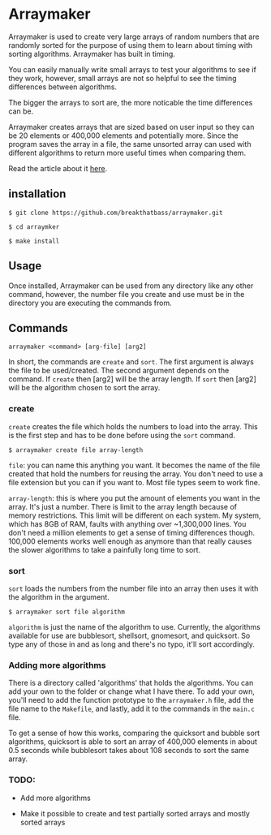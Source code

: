 # Arraymaker

Arraymaker is used to create very large arrays of random numbers that are randomly sorted for the purpose of using them to learn about timing with sorting algorithms. Arraymaker has built in timing.

You can easily manually write small arrays to test your algorithms to see if they work, however, small arrays are not so helpful to see the timing differences between algorithms.

The bigger the arrays to sort are, the more noticable the time differences can be.

Arraymaker creates arrays that are sized based on user input so they can be 20 elements or 400,000 elements and potentially more. Since the program saves the array in a file, the same unsorted array can used with different algorithms to return more useful times when comparing them.

Read the article about it [here](https://breakthatbass.github.io/portfolio2020/blog/arraymaker.html).

## installation
```
$ git clone https://github.com/breakthatbass/arraymaker.git

$ cd arraymker

$ make install
```

## Usage

Once installed, Arraymaker can be used from any directory like any other command, however, the number file you create and use must be in the directory you are executing the commands from. 

## Commands

```
arraymaker <command> [arg-file] [arg2]
```

In short, the commands are ```create``` and ```sort```. The first argument is always the file to be used/created. The second argument depends on the command. If ```create``` then [arg2] will be the array length. If ```sort``` then [arg2] will be the algorithm chosen to sort the array.

### create

```create``` creates the file which holds the numbers to load into the array. This is the first step and has to be done before using the ```sort``` command.

```
$ arraymaker create file array-length
```

```file```: you can name this anything you want. It becomes the name of the file created that hold the numbers for reusing the array. You don't need to use a file extension but you can if you want to. Most file types seem to work fine.

```array-length```: this is where you put the amount of elements you want in the array. It's just a number. There is limit to the array length because of memory restrictions. This limit will be different on each system. My system, which has 8GB of RAM, faults with anything over ~1,300,000 lines. You don't need a million elements to get a sense of timing differences though. 100,000 elements works well enough as anymore than that really causes the slower algorithms to take a painfully long time to sort. 

### sort

```sort``` loads the numbers from the number file into an array then uses it with the algorithm in the argument.

```
$ arraymaker sort file algorithm
```
```algorithm``` is just the name of the algorithm to use. Currently, the algorithms available for use are bubblesort, shellsort, gnomesort, and quicksort. So type any of those in and as long and there's no typo, it'll sort accordingly.

### Adding more algorithms

There is a directory called 'algorithms' that holds the algorithms. You can add your own to the folder or change what I have there. To add your own, you'll need to add the function prototype to the ```arraymaker.h``` file, add the file name to the ```Makefile```, and lastly, add it to the commands in the ```main.c``` file.

To get a sense of how this works, comparing the quicksort and bubble sort algorithms, quicksort is able to sort an array of 400,000 elements in about 0.5 seconds while bubblesort takes about 108 seconds to sort the same array. 

### TODO:
- Add more algorithms

- Make it possible to create and test partially sorted arrays and mostly sorted arrays
